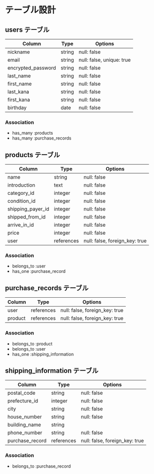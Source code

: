 # テーブル設計

## users テーブル

| Column               | Type    | Options                   |
| -------------------- | ------- | ------------------------- |
| nickname             | string  | null: false               |
| email                | string  | null: false, unique: true |
| encrypted_password   | string  | null: false               |
| last_name            | string  | null: false               |
| first_name           | string  | null: false               |
| last_kana            | string  | null: false               |
| first_kana           | string  | null: false               |
| birthday             | date    | null: false               |

### Association

- has_many :products
- has_many :purchase_records

## products テーブル

| Column            | Type       | Options                        |
| ----------------- | ---------- | ------------------------------ |
| name              | string     | null: false                    |
| introduction      | text       | null: false                    |
| category_id       | integer    | null: false                    |
| condition_id      | integer    | null: false                    |
| shipping_payer_id | integer    | null: false                    |
| shipped_from_id   | integer    | null: false                    |
| arrive_in_id      | integer    | null: false                    |
| price             | integer    | null: false                    |
| user              | references | null: false, foreign_key: true |

### Association

- belongs_to :user
- has_one :purchase_record

## purchase_records テーブル

| Column               | Type       | Options                        |
| -------------------- | ---------- | ------------------------------ |
| user                 | references | null: false, foreign_key: true |
| product              | references | null: false, foreign_key: true |

### Association

- belongs_to :product
- belongs_to :user
- has_one :shipping_information

## shipping_information テーブル

| Column          | Type       | Options                        |
| --------------- | ---------- | ------------------------------ |
| postal_code     | string     | null: false                    |
| prefecture_id   | integer    | null: false                    |
| city            | string     | null: false                    |
| house_number    | string     | null: false                    |
| building_name   | string     |                                |
| phone_number    | string     | null: false                    |
| purchase_record | references | null: false, foreign_key: true |

### Association

- belongs_to :purchase_record